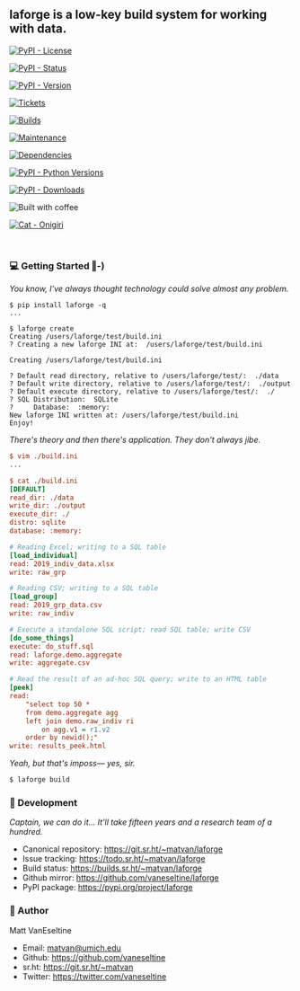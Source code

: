 <h2> laforge is a low-key build system for working with data.</h2>

[![PyPI - License](https://img.shields.io/pypi/l/laforge.svg?color=violet&style=flat-square)](https://www.gnu.org/licenses/agpl-3.0)

[![PyPI - Status](https://img.shields.io/pypi/status/laforge.svg?style=flat-square&label=pypi%20status)](https://pypi.python.org/pypi/laforge)

[![PyPI - Version](https://img.shields.io/pypi/v/laforge.svg?style=flat-square&label=pypi%20version)](https://pypi.python.org/pypi/laforge)

[![Tickets](https://img.shields.io/badge/tickets-todo.sr.ht-yellow.svg?style=flat-square)](https://todo.sr.ht/~matvan/laforge)

[![Builds](https://img.shields.io/badge/builds-builds.sr.ht-green.svg?style=flat-square)](https://builds.sr.ht/~matvan/laforge)

[![Maintenance](https://img.shields.io/maintenance/yes/2019.svg?style=flat-square&label=actively%20maintained)](https://git.sr.ht/~matvan/laforge)

[![Dependencies](https://img.shields.io/librariesio/release/pypi/laforge.svg?style=flat-square)](https://libraries.io/pypi/laforge)

[![PyPI - Python Versions](https://img.shields.io/pypi/pyversions/laforge.svg?&style=flat-square)](https://pypi.python.org/pypi/laforge)

[![PyPI - Downloads](https://img.shields.io/pypi/dw/laforge.svg?color=blueviolet&style=flat-square)](https://pepy.tech/project/laforge/week)

![Built with coffee](https://img.shields.io/badge/built_with-coffee-5C4033.svg?style=flat-square)

[![Cat - Onigiri](https://img.shields.io/badge/project_cat-Onigiri-333.svg?style=flat-square)](https://raw.githubusercontent.com/vaneseltine/vaneseltine.github.io/master/Oni.jpg)

<!--![GitHub release](https://img.shields.io/github/release-pre/vaneseltine/laforge.svg?label=github%20mirror&style=flat-square) -->
<!--![GitHub release](https://img.shields.io/readthedocs/laforge.svg?style=flat-square) <!-- https://readthedocs.org/dashboard/> -->
<br>

### 💻 Getting Started ‖-)
 
*You know, I've always thought technology could solve almost any problem.*

```
$ pip install laforge -q
...

$ laforge create
Creating /users/laforge/test/build.ini
? Creating a new laforge INI at:  /users/laforge/test/build.ini

Creating /users/laforge/test/build.ini

? Default read directory, relative to /users/laforge/test/:  ./data
? Default write directory, relative to /users/laforge/test/:  ./output
? Default execute directory, relative to /users/laforge/test/:  ./
? SQL Distribution:  SQLite 
?     Database:  :memory:
New laforge INI written at: /users/laforge/test/build.ini
Enjoy!     

```

*There's theory and then there's application. They don't always jibe.*

```ini
$ vim ./build.ini
...

$ cat ./build.ini
[DEFAULT]
read_dir: ./data
write_dir: ./output
execute_dir: ./
distro: sqlite
database: :memory:

# Reading Excel; writing to a SQL table
[load_individual] 
read: 2019_indiv_data.xlsx
write: raw_grp

# Reading CSV; writing to a SQL table
[load_group] 
read: 2019_grp_data.csv
write: raw_indiv

# Execute a standalone SQL script; read SQL table; write CSV
[do_some_things] 
execute: do_stuff.sql
read: laforge.demo.aggregate
write: aggregate.csv

# Read the result of an ad-hoc SQL query; write to an HTML table
[peek] 
read: 
    "select top 50 * 
    from demo.aggregate agg
    left join demo.raw_indiv ri 
        on agg.v1 = r1.v2
    order by newid();"
write: results_peek.html 
```

*Yeah, but that's imposs— yes, sir.*

```sh
$ laforge build
```

### 🚧 Development

*Captain, we can do it... It'll take fifteen years and a research team of a hundred.*

- Canonical repository: https://git.sr.ht/~matvan/laforge
- Issue tracking: https://todo.sr.ht/~matvan/laforge
- Build status: https://builds.sr.ht/~matvan/laforge
- Github mirror: https://github.com/vaneseltine/laforge
- PyPI package: https://pypi.org/project/laforge

### 🧙‍ Author

Matt VanEseltine
- Email: matvan@umich.edu
- Github: https://github.com/vaneseltine
- sr.ht: https://git.sr.ht/~matvan
- Twitter: https://twitter.com/vaneseltine
